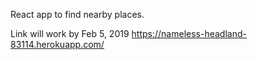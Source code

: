 React app to find nearby places.

Link will work by Feb 5, 2019
https://nameless-headland-83114.herokuapp.com/
